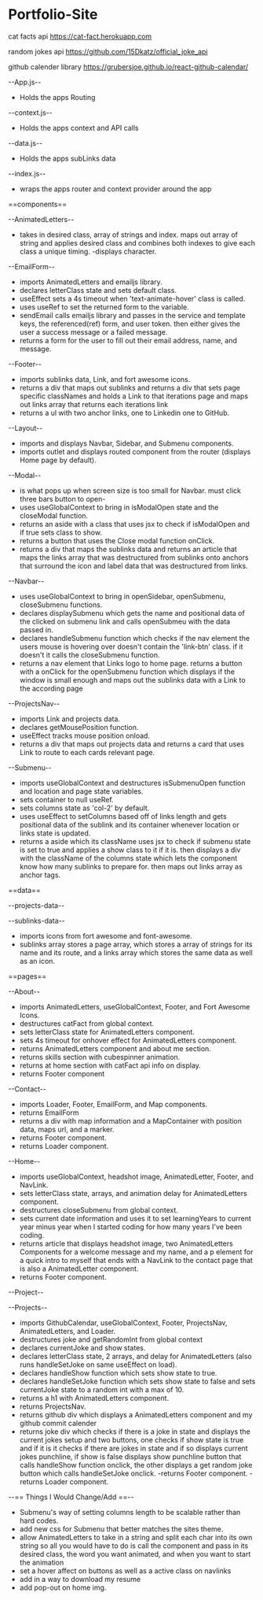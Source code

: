 # Portfolio-Site

cat facts api
https://cat-fact.herokuapp.com

random jokes api
https://github.com/15Dkatz/official_joke_api

github calender library
https://grubersjoe.github.io/react-github-calendar/

--App.js--

- Holds the apps Routing

--context.js--

- Holds the apps context and API calls

--data.js--

- Holds the apps subLinks data

--index.js--

- wraps the apps router and context provider around the app

==components==

--AnimatedLetters--

- takes in desired class, array of strings and index.
  maps out array of string and applies desired class and combines both indexes to give each class a unique timing.
  -displays character.

--EmailForm--

- imports AnimatedLetters and emailjs library.
- declares letterClass state and sets default class.
- useEffect sets a 4s timeout when 'text-animate-hover' class is called.
- uses useRef to set the returned form to the variable.
- sendEmail calls emailjs library and passes in the service and template keys, the referenced(ref) form, and user token. then either gives the user a success message or a failed message.
- returns a form for the user to fill out their email address, name, and message.

--Footer--

- imports sublinks data, Link, and fort awesome icons.
- returns a div that maps out sublinks and returns a div that sets page specific classNames and holds a Link to that iterations page and maps out links array that returns each iterations link
- returns a ul with two anchor links, one to Linkedin one to GitHub.

--Layout--

- imports and displays Navbar, Sidebar, and Submenu components.
- imports outlet and displays routed component from the router (displays Home page by default).

--Modal--

- is what pops up when screen size is too small for Navbar. must click three bars button to open-
- uses useGlobalContext to bring in isModalOpen state and the closeModal function.
- returns an aside with a class that uses jsx to check if isModalOpen and if true sets class to show.
- returns a button that uses the Close modal function onClick.
- returns a div that maps the sublinks data and returns an article that maps the links array that was destructured from sublinks onto anchors that surround the icon and label data that was destructured from links.

--Navbar--

- uses useGlobalContext to bring in openSidebar, openSubmenu, closeSubmenu functions.
- declares displaySubmenu which gets the name and positional data of the clicked on submenu link and calls openSubmeu with the data passed in.
- declares handleSubmenu function which checks if the nav element the users mouse is hovering over doesn't contain the 'link-btn' class. if it doesn't it calls the closeSubmenu function.
- returns a nav element that Links logo to home page.
  returns a button with a onClick for the openSubmenu function which displays if the window is small enough and maps out the sublinks data with a Link to the according page

--ProjectsNav--

- imports Link and projects data.
- declares getMousePosition function.
- useEffect tracks mouse position onload.
- returns a div that maps out projects data and returns a card that uses Link to route to each cards relevant page.

--Submenu--

- imports useGlobalContext and destructures isSubmenuOpen function and location and page state variables.
- sets container to null useRef.
- sets columns state as 'col-2' by default.
- uses useEffect to setColumns based off of links length and gets positional data of the sublink and its container whenever location or links state is updated.
- returns a aside which its className uses jsx to check if submenu state is set to true and applies a show class to it if it is. then displays a div with the className of the columns state which lets the component know how many sublinks to prepare for. then maps out links array as anchor tags.

==data==

--projects-data--

--sublinks-data--

- imports icons from fort awesome and font-awesome.
- sublinks array stores a page array, which stores a array of strings for its name and its route, and a links array which stores the same data as well as an icon.

==pages==

--About--

- imports AnimatedLetters, useGlobalContext, Footer, and Fort Awesome Icons.
- destructures catFact from global context.
- sets letterClass state for AnimatedLetters component.
- sets 4s timeout for onhover effect for AnimatedLetters component.
- returns AnimatedLetters component and about me section.
- returns skills section with cubespinner animation.
- returns at home section with catFact api info on display.
- returns Footer component

--Contact--

- imports Loader, Footer, EmailForm, and Map components.
- returns EmailForm
- returns a div with map information and a MapContainer with position data, maps url, and a marker.
- returns Footer component.
- returns Loader component.

--Home--

- imports useGlobalContext, headshot image, AnimatedLetter, Footer, and NavLink.
- sets letterClass state, arrays, and animation delay for AnimatedLetters component.
- destructures closeSubmenu from global context.
- sets current date information and uses it to set learningYears to current year minus year when I started coding for how many years I've been coding.
- returns article that displays headshot image, two AnimatedLetters Components for a welcome message and my name, and a p element for a quick intro to myself that ends with a NavLink to the contact page that is also a AnimatedLetter component.
- returns Footer component.

--Project--

--Projects--

- imports GithubCalendar, useGlobalContext, Footer, ProjectsNav, AnimatedLetters, and Loader.
- destructures joke and getRandomInt from global context
- declares currentJoke and show states.
- declares letterClass state, 2 arrays, and delay for AnimatedLetters (also runs handleSetJoke on same useEffect on load).
- declares handleShow function which sets show state to true.
- declares handleSetJoke function which sets show state to false and sets currentJoke state to a random int with a max of 10.
- returns a h1 with AnimatedLetters component.
- returns ProjectsNav.
- returns github div which displays a AnimatedLetters component and my github commit calender
- returns joke div which checks if there is a joke in state and displays the current jokes setup and two buttons, one checks if show state is true and if it is it checks if there are jokes in state and if so displays current jokes punchline, if show is false displays show punchline button that calls handleShow function onclick, the other displays a get random joke button which calls handleSetJoke onclick.
  -returns Footer component.
  -returns Loader component.

--== Things I Would Change/Add ==--

- Submenu's way of setting columns length to be scalable rather than hard codes.
- add new css for Submenu that better matches the sites theme.
- allow AnimatedLetters to take in a string and split each char into its own string so all you would have to do is call the component and pass in its desired class, the word you want animated, and when you want to start the animation
- set a hover affect on buttons as well as a active class on navlinks
- add in a way to download my resume
- add pop-out on home img.
